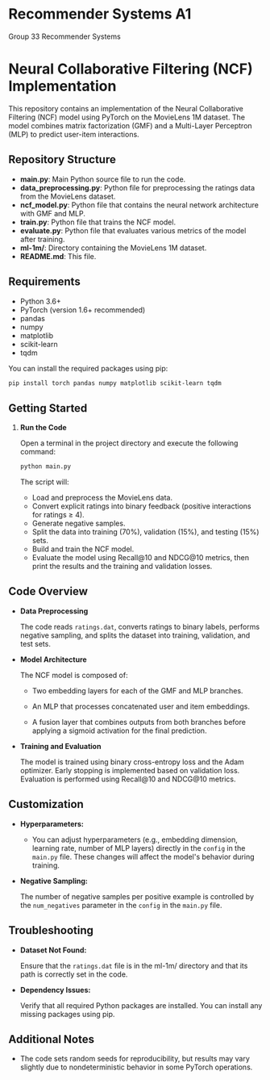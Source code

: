 # Recommender Systems A1
Group 33 Recommender Systems

# Neural Collaborative Filtering (NCF) Implementation

This repository contains an implementation of the Neural Collaborative Filtering (NCF) model using PyTorch on the MovieLens 1M dataset. The model combines matrix factorization (GMF) and a Multi-Layer Perceptron (MLP) to predict user-item interactions.

## Repository Structure

- **main.py**: Main Python source file to run the code.
- **data_preprocessing.py**: Python file for preprocessing the ratings data from the MovieLens dataset.
- **ncf_model.py**: Python file that contains the neural network architecture with GMF and MLP.
- **train.py**: Python file that trains the NCF model.
- **evaluate.py**: Python file that evaluates various metrics of the model after training.
- **ml-1m/**: Directory containing the MovieLens 1M dataset.
- **README.md**: This file.

## Requirements

- Python 3.6+
- PyTorch (version 1.6+ recommended)
- pandas
- numpy
- matplotlib
- scikit-learn
- tqdm

You can install the required packages using pip:

```bash
pip install torch pandas numpy matplotlib scikit-learn tqdm
```

## Getting Started

1. **Run the Code**

    Open a terminal in the project directory and execute the following command:

    ``` bash
    python main.py
    ```

    The script will:
    - Load and preprocess the MovieLens data.
    - Convert explicit ratings into binary feedback (positive interactions for ratings ≥ 4).
    - Generate negative samples.
    - Split the data into training (70%), validation (15%), and testing (15%) sets.
    - Build and train the NCF model.
    - Evaluate the model using Recall@10 and NDCG@10 metrics, then print the results and the training and validation losses.

## Code Overview

- **Data Preprocessing**

    The code reads `ratings.dat`, converts ratings to binary labels, performs negative sampling, and splits the dataset into training, validation, and test sets.

- **Model Architecture**

    The NCF model is composed of:

  - Two embedding layers for each of the GMF and MLP branches.

  - An MLP that processes concatenated user and item embeddings.

  - A fusion layer that combines outputs from both branches before applying a sigmoid activation for the final prediction.

- **Training and Evaluation**

    The model is trained using binary cross-entropy loss and the Adam optimizer. Early stopping is implemented based on validation loss. Evaluation is performed using Recall@10 and NDCG@10 metrics.

## Customization

- **Hyperparameters:**

  - You can adjust hyperparameters (e.g., embedding dimension, learning rate, number of MLP layers) directly in the `config` in the `main.py` file. These changes will affect the model's behavior during training.

- **Negative Sampling:**

    The number of negative samples per positive example is controlled by the `num_negatives` parameter in the `config` in the `main.py` file.

## Troubleshooting

- **Dataset Not Found:**

    Ensure that the `ratings.dat` file is in the ml-1m/ directory and that its path is correctly set in the code.

- **Dependency Issues:**

    Verify that all required Python packages are installed. You can install any missing packages using pip.

## Additional Notes

- The code sets random seeds for reproducibility, but results may vary slightly due to nondeterministic behavior in some PyTorch operations.
